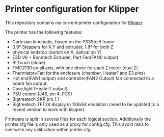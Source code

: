 # Printer configuration for Klipper

This repository contains my current printer configuration for [Klipper](https://www.klipper3d.org/)

The printer has the following features:

- Cartesian kinematic, based on the PS3Steel frame
- 0.9° Steppers for X,Y and extruder, 1.8° for both Z
- physical endstop (switch on X, optical on Y)
- E3D V6 + Bondtech Extruder, Part Fan(FAN0 output)
- BLTouch (clone)
- TMC2130 on all axis, with one driver for each Z motor (dual Z)
- Thermistor+Fan for the enclosure (chamber, Heater1 and E3 pins)
- Hot end(FAN1 output) and controller(FAN2 Output) fan connected to a board fan output.
- Case light (Heater2 output)
- PSU control (J46, pin 4, PC9)
- Bigtreetech SKR pro 1.1
- Bigtreetech TFT24 display in 128x64 emulation (need to be updated to a recent version to work with klipper)

Firmware is split in several files for each logical section. Additionally the printer.cfg file is only used as a proxy for config.cfg.
This avoid risks to overwrite any calibration within printer.cfg
